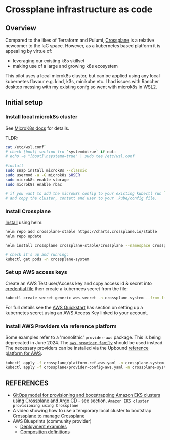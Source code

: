 # Crossplane infrastructure as code #

## Overview ##

Compared to the likes of Terraform and Pulumi, [Crossplane](https://www.crossplane.io/) is a relative newcomer to the IaC space. However, as a kubernetes based platform it is appealing by virtue of:

- leveraging our existing k8s skillset
- making use of a large and growing k8s ecosystem

This pilot uses a local microk8s cluster, but can be applied using any local kubernetes flavour e.g. kind, k3s, minikube etc. I had issues with Rancher desktop messing with my existing confg so went with microk8s in WSL2.


## Initial setup ##

### Install local microk8s cluster ###

See [MicroK8s docs](https://microk8s.io/docs/install-wsl2) for details. 

TLDR:

```bash
cat /etc/wsl.conf` 
# check [boot] section fro `systemd=true` if not:
# echo -e "[boot]\nsystemd=true" | sudo tee /etc/wsl.conf

#install
sudo snap install microk8s --classic
sudo usermod -a -G microk8s $USER
sudo microk8s enable storage
sudo microk8s enable rbac

# if you want to add the microk8s config to your existing kubectl run `sudo microk8s config`
# and copy the cluster, context and user to your .kube/config file.
```

### Install Crossplane ###

[Install](https://docs.crossplane.io/latest/software/install/) using helm:

```bash
helm repo add crossplane-stable https://charts.crossplane.io/stable
helm repo update

helm install crossplane crossplane-stable/crossplane --namespace crossplane-system --create-namespace 

# check it's up and running:
kubectl get pods -n crossplane-system
```

### Set up AWS access keys ###

Create an AWS Test user/Access key and copy access id & secret into [credential file](./aws-credentials.txt) then create a kubernees secret from the file:

```bash
kubectl create secret generic aws-secret -n crossplane-system --from-file=creds=./aws-credentials.txt
```

For full details see the [AWS Quickstart](https://docs.crossplane.io/latest/getting-started/provider-aws/) has section on setting up a kubernetes secret using an AWS Access Key linked to your account.

### Install AWS Providers via reference platform ###

Some examples refer to a 'monolithic' `provider-aws` package. This is being deprecated in June 2024. The [`aws provider family`](https://marketplace.upbound.io/providers/upbound/provider-family-aws) should be used instead. The necessary providers can be installed via the Upbound [reference platform for AWS](https://github.com/upbound/platform-ref-aws).

```bash
kubectl apply -f crossplane/platform-ref-aws.yaml -n crossplane-system
kubectl apply -f crossplane/provider-config-aws.yaml -n crossplane-system
```

## REFERENCES ##

* [GitOps model for provisioning and bootstrapping Amazon EKS clusters using Crossplane and Argo CD](https://aws.amazon.com/blogs/containers/gitops-model-for-provisioning-and-bootstrapping-amazon-eks-clusters-using-crossplane-and-argo-cd/) - see section, `Amazon EKS cluster provisioning using Crossplane`
* A video showing how to use a temporary local cluster to bootstrap [Crossplane to manage Crossplane](https://youtu.be/IlaYGgyg06o?si=mXM9p73MyrLCd8gA)
* AWS Blueprints (community provider)
  * [Deployment examples](https://github.com/awslabs/crossplane-on-eks/tree/main/examples/aws-provider/composite-resources/eks)
  * [Composition definitions](https://github.com/awslabs/crossplane-on-eks/blob/main/compositions/aws-provider/eks/)

